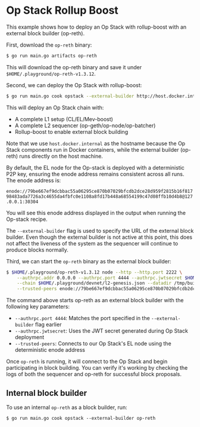 # Op Stack Rollup Boost

This example shows how to deploy an Op Stack with rollup-boost with an external block builder (op-reth).

First, download the `op-reth` binary:

```bash
$ go run main.go artifacts op-reth
```

This will download the op-reth binary and save it under `$HOME/.playground/op-reth-v1.3.12`.

Second, we can deploy the Op Stack with rollup-boost:

```bash
$ go run main.go cook opstack --external-builder http://host.docker.internal:4444
```

This will deploy an Op Stack chain with:

- A complete L1 setup (CL/EL/Mev-boost)
- A complete L2 sequencer (op-geth/op-node/op-batcher)
- Rollup-boost to enable external block building

Note that we use `host.docker.internal` as the hostname because the Op Stack components run in Docker containers, while the external builder (op-reth) runs directly on the host machine.

By default, the EL node for the Op-stack is deployed with a deterministic P2P key, ensuring the enode address remains consistent across all runs. The enode address is:

`enode://79be667ef9dcbbac55a06295ce870b07029bfcdb2dce28d959f2815b16f81798483ada7726a3c4655da4fbfc0e1108a8fd17b448a68554199c47d08ffb10d4b8@127.0.0.1:30304`

You will see this enode address displayed in the output when running the Op-stack recipe.

The `--external-builder` flag is used to specify the URL of the external block builder. Even though the external builder is not active at this point, this does not affect the liveness of the system as the sequencer will continue to produce blocks normally.

Third, we can start the `op-reth` binary as the external block builder:

```bash
$ $HOME/.playground/op-reth-v1.3.12 node --http --http.port 2222 \
    --authrpc.addr 0.0.0.0 --authrpc.port 4444 --authrpc.jwtsecret $HOME/.playground/devnet/jwtsecret \
    --chain $HOME/.playground/devnet/l2-genesis.json --datadir /tmp/builder --disable-discovery --port 30333 \
    --trusted-peers enode://79be667ef9dcbbac55a06295ce870b07029bfcdb2dce28d959f2815b16f81798483ada7726a3c4655da4fbfc0e1108a8fd17b448a68554199c47d08ffb10d4b8@127.0.0.1:30304
```

The command above starts op-reth as an external block builder with the following key parameters:

- `--authrpc.port 4444`: Matches the port specified in the `--external-builder` flag earlier
- `--authrpc.jwtsecret`: Uses the JWT secret generated during Op Stack deployment
- `--trusted-peers`: Connects to our Op Stack's EL node using the deterministic enode address

Once `op-reth` is running, it will connect to the Op Stack and begin participating in block building. You can verify it's working by checking the logs of both the sequencer and op-reth for successful block proposals.

## Internal block builder

To use an internal `op-reth` as a block builder, run:

```
$ go run main.go cook opstack --external-builder op-reth
```
